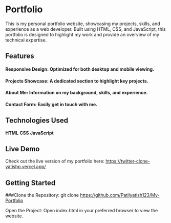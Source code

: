
# Portfolio
This is my personal portfolio website, showcasing my projects, skills, and experience as a web developer. Built using HTML, CSS, and JavaScript, this portfolio is designed to highlight my work and provide an overview of my technical expertise.

## Features
#### Responsive Design: Optimized for both desktop and mobile viewing.
#### Projects Showcase: A dedicated section to highlight key projects.
#### About Me: Information on my background, skills, and experience.
#### Contact Form: Easily get in touch with me.

## Technologies Used
**HTML**
**CSS**
**JavaScript**

## Live Demo
Check out the live version of my portfolio here: https://twitter-clone-yatishp.vercel.app/

## Getting Started
###Clone the Repository:
git clone https://github.com/Patilyatish123/My-Portfolio

Open the Project: Open index.html in your preferred browser to view the website.
